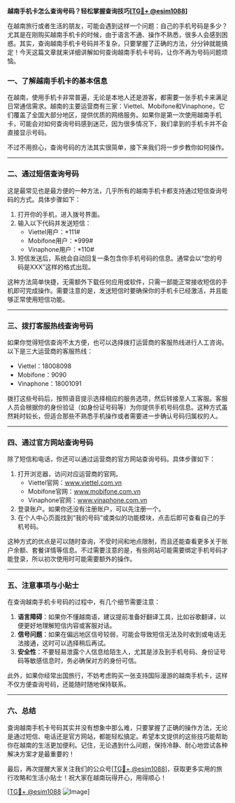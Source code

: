 **越南手机卡怎么查询号码？轻松掌握查询技巧[[TG💪+ @esim1088](https://t.me/s/esim1088)]**

在越南旅行或者生活的朋友，可能会遇到这样一个问题：自己的手机号码是多少？尤其是在刚购买越南手机卡的时候，由于语言不通、操作不熟悉，很多人会感到困惑。其实，查询越南手机卡号码并不复杂，只要掌握了正确的方法，分分钟就能搞定！今天这篇文章就来详细讲解如何查询越南手机卡号码，让你不再为号码问题烦恼。

### **一、了解越南手机卡的基本信息**

在越南，使用手机卡非常普遍，无论是本地人还是游客，都需要一张手机卡来满足日常通信需求。越南的主要运营商有三家：Viettel、Mobifone和Vinaphone，它们覆盖了全国大部分地区，提供优质的网络服务。如果你是第一次使用越南手机卡，可能会对如何查询号码感到迷茫，因为很多情况下，我们拿到的手机卡并不会直接显示号码。

不过不用担心，查询号码的方法其实很简单，接下来我们将一步步教你如何操作。

---

### **二、通过短信查询号码**

这是最常见也是最方便的一种方法，几乎所有的越南手机卡都支持通过短信查询号码的方式。具体步骤如下：

1. 打开你的手机，进入拨号界面。
2. 输入以下代码并发送短信：
   - Viettel用户：*111#
   - Mobifone用户：*999#
   - Vinaphone用户：*110#
3. 短信发送后，系统会自动回复一条包含你手机号码的信息。通常会以“您的号码是XXX”这样的格式出现。

这种方法简单快捷，无需额外下载任何应用或软件，只需一部能正常接收短信的手机即可完成操作。需要注意的是，发送短信时要确保你的手机卡已经激活，并且能够正常使用短信功能。

---

### **三、拨打客服热线查询号码**

如果你觉得短信查询不太方便，也可以选择拨打运营商的客服热线进行人工咨询。以下是三大运营商的客服热线：

- Viettel：18008098
- Mobifone：9090
- Vinaphone：18001091

拨打这些号码后，按照语音提示选择相应的服务选项，然后转接至人工客服。客服人员会根据你的身份验证（如身份证号码等）为你提供手机号码信息。这种方式虽然耗时较长，但适合那些不熟悉手机操作或者需要进一步确认号码归属权的人。

---

### **四、通过官方网站查询号码**

除了短信和电话，你还可以通过运营商的官方网站查询号码。具体步骤如下：

1. 打开浏览器，访问对应运营商的官网。
   - Viettel官网：www.viettel.com.vn
   - Mobifone官网：www.mobifone.com.vn
   - Vinaphone官网：www.vinaphone.com.vn
2. 登录账户。如果你还没有注册账户，可以先注册一个。
3. 在个人中心页面找到“我的号码”或类似的功能模块，点击后即可查看自己的手机号码。

这种方式的优点是可以随时查询，不受时间和地点限制，而且还能查看更多关于账户余额、套餐详情等信息。不过需要注意的是，有些网站可能需要绑定手机号码才能登录，所以初次使用时可能需要额外的操作。

---

### **五、注意事项与小贴士**

在查询越南手机卡号码的过程中，有几个细节需要注意：

1. **语言障碍**：如果你不懂越南语，建议提前准备好翻译工具，比如谷歌翻译，以便更好地理解短信内容或客服对话。
2. **信号问题**：如果在偏远地区信号较弱，可能会导致短信无法及时收到或电话无法接通，这时可以选择稍后再试。
3. **安全性**：不要轻易泄露个人信息给陌生人，尤其是涉及到手机号码、身份证号码等敏感信息时，务必确保对方的身份可信。

此外，如果你经常出国旅行，不妨考虑购买一张支持国际漫游的越南手机卡，这样不仅方便查询号码，还能随时随地保持联系。

---

### **六、总结**

查询越南手机卡号码其实并没有想象中那么难，只要掌握了正确的操作方法，无论是通过短信、电话还是官方网站，都能轻松搞定。希望本文提供的这些技巧能帮助你在越南的生活更加便利。记住，无论遇到什么问题，保持冷静、耐心地尝试各种解决方案才是最重要的！

最后，再次提醒大家关注我们的公众号[[TG💪+ @esim1088](https://t.me/s/esim1088)]，获取更多实用的旅行攻略和生活小贴士！祝大家在越南玩得开心，用得顺心！

[[TG💪+ @esim1088](https://t.me/s/esim1088) ![Image](https://i.postimg.cc/4NQfJmqS/Snipaste-2025-05-13-00-14-12.png)]
